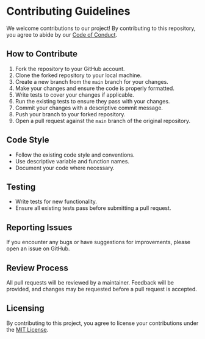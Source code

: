 # Contributing Guidelines

We welcome contributions to our project! By contributing to this repository, you agree to abide by our [Code of Conduct](CODE_OF_CONDUCT.md).

## How to Contribute

1. Fork the repository to your GitHub account.
2. Clone the forked repository to your local machine.
3. Create a new branch from the `main` branch for your changes.
4. Make your changes and ensure the code is properly formatted.
5. Write tests to cover your changes if applicable.
6. Run the existing tests to ensure they pass with your changes.
7. Commit your changes with a descriptive commit message.
8. Push your branch to your forked repository.
9. Open a pull request against the `main` branch of the original repository.

## Code Style

- Follow the existing code style and conventions.
- Use descriptive variable and function names.
- Document your code where necessary.

## Testing

- Write tests for new functionality.
- Ensure all existing tests pass before submitting a pull request.

## Reporting Issues

If you encounter any bugs or have suggestions for improvements, please open an issue on GitHub.

## Review Process

All pull requests will be reviewed by a maintainer. Feedback will be provided, and changes may be requested before a pull request is accepted.

## Licensing

By contributing to this project, you agree to license your contributions under the [MIT License](LICENSE).
